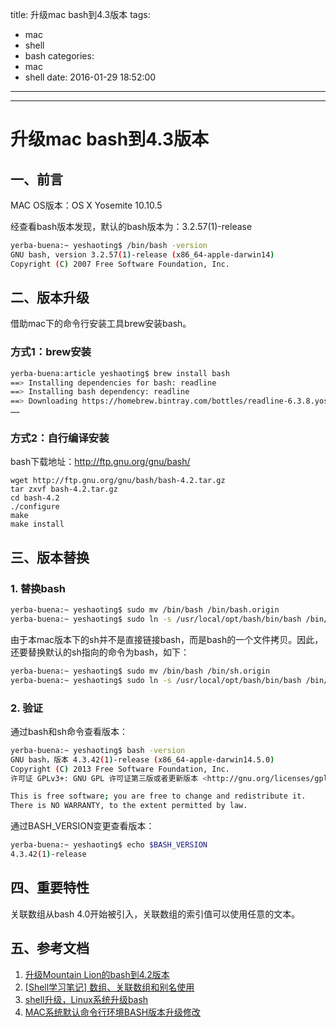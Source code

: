 title: 升级mac bash到4.3版本
tags:
  - mac
  - shell
  - bash
categories:
  - mac
  - shell
date: 2016-01-29 18:52:00
---

---

# 升级mac bash到4.3版本


## 一、前言
MAC OS版本：OS X Yosemite 10.10.5

经查看bash版本发现，默认的bash版本为：3.2.57(1)-release
``` bash
yerba-buena:~ yeshaoting$ /bin/bash -version
GNU bash, version 3.2.57(1)-release (x86_64-apple-darwin14)
Copyright (C) 2007 Free Software Foundation, Inc.
```


## 二、版本升级
借助mac下的命令行安装工具brew安装bash。

### 方式1：brew安装
``` bash
yerba-buena:article yeshaoting$ brew install bash
==> Installing dependencies for bash: readline
==> Installing bash dependency: readline
==> Downloading https://homebrew.bintray.com/bottles/readline-6.3.8.yosemite.bottle.tar.gz
……
```

### 方式2：自行编译安装
bash下载地址：http://ftp.gnu.org/gnu/bash/

```
wget http://ftp.gnu.org/gnu/bash/bash-4.2.tar.gz
tar zxvf bash-4.2.tar.gz
cd bash-4.2
./configure
make
make install
```


## 三、版本替换

### 1. 替换bash
``` bash
yerba-buena:~ yeshaoting$ sudo mv /bin/bash /bin/bash.origin
yerba-buena:~ yeshaoting$ sudo ln -s /usr/local/opt/bash/bin/bash /bin/bash
```

由于本mac版本下的sh并不是直接链接bash，而是bash的一个文件拷贝。因此，还要替换默认的sh指向的命令为bash，如下：
``` bash
yerba-buena:~ yeshaoting$ sudo mv /bin/bash /bin/sh.origin
yerba-buena:~ yeshaoting$ sudo ln -s /usr/local/opt/bash/bin/bash /bin/sh
```

### 2. 验证
通过bash和sh命令查看版本：
``` bash
yerba-buena:~ yeshaoting$ bash -version
GNU bash，版本 4.3.42(1)-release (x86_64-apple-darwin14.5.0)
Copyright (C) 2013 Free Software Foundation, Inc.
许可证 GPLv3+: GNU GPL 许可证第三版或者更新版本 <http://gnu.org/licenses/gpl.html>

This is free software; you are free to change and redistribute it.
There is NO WARRANTY, to the extent permitted by law.
```

通过BASH_VERSION变更查看版本：
``` bash
yerba-buena:~ yeshaoting$ echo $BASH_VERSION
4.3.42(1)-release
```


## 四、重要特性
关联数组从bash 4.0开始被引入，关联数组的索引值可以使用任意的文本。


## 五、参考文档
1. [升级Mountain Lion的bash到4.2版本](http://zengrong.net/post/1830.htm)
2. [[Shell学习笔记] 数组、关联数组和别名使用](http://www.1987.name/164.html)
3. [shell升级，Linux系统升级bash](http://www.1987.name/166.html)
4. [MAC系统默认命令行环境BASH版本升级修改](http://levi.yii.so/archives/4862)